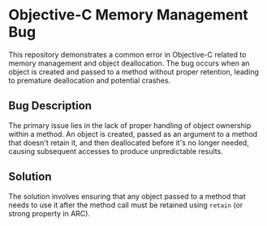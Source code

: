 # Objective-C Memory Management Bug

This repository demonstrates a common error in Objective-C related to memory management and object deallocation. The bug occurs when an object is created and passed to a method without proper retention, leading to premature deallocation and potential crashes.

## Bug Description
The primary issue lies in the lack of proper handling of object ownership within a method.  An object is created, passed as an argument to a method that doesn't retain it, and then deallocated before it's no longer needed, causing subsequent accesses to produce unpredictable results.

## Solution
The solution involves ensuring that any object passed to a method that needs to use it after the method call must be retained using `retain` (or strong property in ARC).
